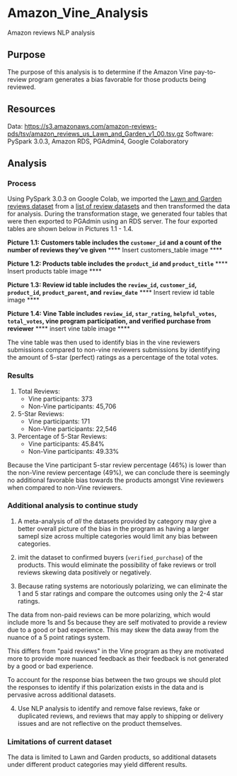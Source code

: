 # Amazon_Vine_Analysis
Amazon reviews NLP analysis

## Purpose
The purpose of this analysis is to determine if the Amazon Vine pay-to-review program generates a bias favorable for those products being reviewed.

## Resources
Data: https://s3.amazonaws.com/amazon-reviews-pds/tsv/amazon_reviews_us_Lawn_and_Garden_v1_00.tsv.gz
Software: PySpark 3.0.3, Amazon RDS, PGAdmin4, Google Colaboratory

## Analysis

### Process
Using PySpark 3.0.3 on Google Colab, we imported the [Lawn and Garden reviews dataset](https://s3.amazonaws.com/amazon-reviews-pds/tsv/amazon_reviews_us_Lawn_and_Garden_v1_00.tsv.gz) from a [list of review datasets](https://s3.amazonaws.com/amazon-reviews-pds/tsv/index.txt) and then transformed the data for analysis. During the transformation stage, we generated four tables that were then exported to PGAdmin using an RDS server. The four exported tables are shown below in Pictures 1.1 - 1.4.

**Picture 1.1: Customers table includes the `customer_id` and a count of the number of reviews they've given**
**** Insert customers_table image ****

**Picture 1.2: Products table includes the `product_id` and `product_title`**
**** Insert products table image ****

**Picture 1.3: Review id table includes the `review_id`, `customer_id`, `product_id`, `product_parent`, and `review_date`**
**** Insert review id table image ****

**Picture 1.4: Vine Table includes `review_id`, `star_rating`, `helpful_votes`, `total_votes`, vine program participation, and verified purchase from reviewer**
**** insert vine table image ****

The vine table was then used to identify bias in the vine reviewers submissions compared to non-vine reviewers submissions by identifying the amount of 5-star (perfect) ratings as a percentage of the total votes.

### Results
1. Total Reviews:
    - Vine participants: 373
    - Non-Vine participants: 45,706
2. 5-Star Reviews:
    - Vine participants: 171
    - Non-Vine participants: 22,546
3. Percentage of 5-Star Reviews:
    - Vine participants: 45.84%
    - Non-Vine participants: 49.33%

Because the Vine participant 5-star review percentage (46%) is lower than the non-Vine review percentage (49%), we can conclude there is seemingly no additional favorable bias towards the products amongst Vine reviewers when compared to non-Vine reviewers.

### Additional analysis to continue study
1. A meta-analysis of *all* the datasets provided by category may give a better overall picture of the bias in the program as having a larger samepl size across multiple categories would limit any bias between categories.

2. imit the dataset to confirmed buyers (`verified_purchase`) of the products. This would eliminate the possibility of fake reviews or troll reviews skewing data positively or negatively.


3. Because rating systems are notoriously polarizing, we can eliminate the 1 and 5 star ratings and compare the outcomes using only the 2-4 star ratings.

The data from non-paid reviews can be more polarizing, which would include more 1s and 5s because they are self motivated to provide a review due to a good or bad experience. This may skew the data away from the nuance of a 5 point ratings system.

This differs from "paid reviews" in the Vine program as they are motivated more to provide more nuanced feedback as their feedback is not generated by a good or bad experience.

To account for the response bias between the two groups we should plot the responses to identify if this polarization exists in the data and is pervasive across additional datasets.

4. Use NLP analysis to identify and remove false reviews, fake or duplicated reviews, and reviews that may apply to shipping or delivery issues and are not reflective on the product themselves.

### Limitations of current dataset
The data is limited to Lawn and Garden products, so additional datasets under different product categories may yield different results.

